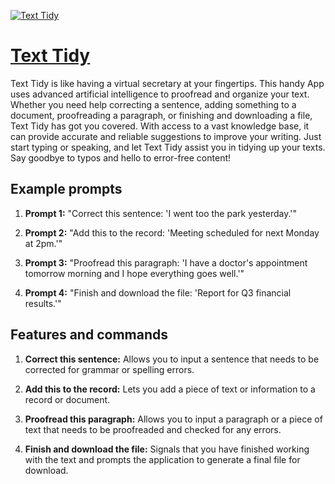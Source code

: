 [![Text Tidy](https://files.oaiusercontent.com/file-6GuBAifdyhslRzV8qz5x2WZP?se=2123-10-16T18%3A48%3A26Z&sp=r&sv=2021-08-06&sr=b&rscc=max-age%3D31536000%2C%20immutable&rscd=attachment%3B%20filename%3D3d1ee106-954e-428a-a514-c9d197cb4434.png&sig=HQ9BF6UlMpXALMOxi2/gzFbjGIKrJ4uyfGZkYsmS5fQ%3D)](https://chat.openai.com/g/g-ZMAZis2mc-text-tidy)

# [Text Tidy](https://chat.openai.com/g/g-ZMAZis2mc-text-tidy)

Text Tidy is like having a virtual secretary at your fingertips. This handy App uses advanced artificial intelligence to proofread and organize your text. Whether you need help correcting a sentence, adding something to a document, proofreading a paragraph, or finishing and downloading a file, Text Tidy has got you covered. With access to a vast knowledge base, it can provide accurate and reliable suggestions to improve your writing. Just start typing or speaking, and let Text Tidy assist you in tidying up your texts. Say goodbye to typos and hello to error-free content!

## Example prompts

1. **Prompt 1:** "Correct this sentence: 'I went too the park yesterday.'"

2. **Prompt 2:** "Add this to the record: 'Meeting scheduled for next Monday at 2pm.'"

3. **Prompt 3:** "Proofread this paragraph: 'I have a doctor's appointment tomorrow morning and I hope everything goes well.'"

4. **Prompt 4:** "Finish and download the file: 'Report for Q3 financial results.'"

## Features and commands

1. **Correct this sentence:** Allows you to input a sentence that needs to be corrected for grammar or spelling errors.

2. **Add this to the record:** Lets you add a piece of text or information to a record or document.

3. **Proofread this paragraph:** Allows you to input a paragraph or a piece of text that needs to be proofreaded and checked for any errors.

4. **Finish and download the file:** Signals that you have finished working with the text and prompts the application to generate a final file for download.